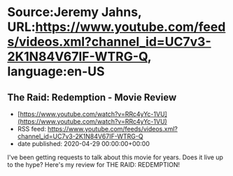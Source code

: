 # Source:Jeremy Jahns, URL:https://www.youtube.com/feeds/videos.xml?channel_id=UC7v3-2K1N84V67IF-WTRG-Q, language:en-US

## The Raid: Redemption - Movie Review
 - [https://www.youtube.com/watch?v=RRc4yYc-1VU](https://www.youtube.com/watch?v=RRc4yYc-1VU)
 - RSS feed: https://www.youtube.com/feeds/videos.xml?channel_id=UC7v3-2K1N84V67IF-WTRG-Q
 - date published: 2020-04-29 00:00:00+00:00

I've been getting requests to talk about this movie for years. Does it live up to the hype? Here's my review for THE RAID: REDEMPTION!


